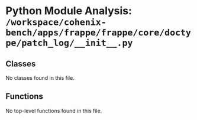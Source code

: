 # Python Module Analysis: `/workspace/cohenix-bench/apps/frappe/frappe/core/doctype/patch_log/__init__.py`

## Classes

No classes found in this file.


## Functions

No top-level functions found in this file.
